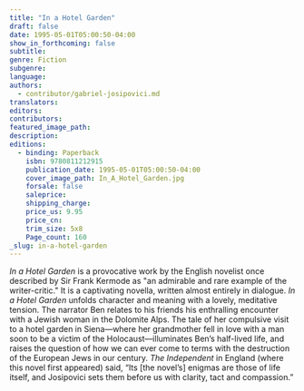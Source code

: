 ```yaml
---
title: "In a Hotel Garden"
draft: false
date: 1995-05-01T05:00:50-04:00
show_in_forthcoming: false
subtitle:
genre: Fiction
subgenre:
language:
authors:
  - contributor/gabriel-josipovici.md
translators:
editors:
contributors:
featured_image_path:
description:
editions:
  - binding: Paperback
    isbn: 9780811212915
    publication_date: 1995-05-01T05:00:50-04:00
    cover_image_path: In_A_Hotel_Garden.jpg
    forsale: false
    saleprice:
    shipping_charge:
    price_us: 9.95
    price_cn:
    trim_size: 5x8
    Page_count: 160
_slug: in-a-hotel-garden
---
```


_In a Hotel Garden_ is a provocative work by the English novelist once described by Sir Frank Kermode as "an admirable and rare example of the writer-critic." It is a captivating novella, written almost entirely in dialogue. _In a Hotel Garden_ unfolds character and meaning with a lovely, meditative tension. The narrator Ben relates to his friends his enthralling encounter with a Jewish woman in the Dolomite Alps. The tale of her compulsive visit to a hotel garden in Siena––where her grandmother fell in love with a man soon to be a victim of the Holocaust––illuminates Ben’s half-lived life, and raises the question of how we can ever come to terms with the destruction of the European Jews in our century. _The Independent_ in England (where this novel first appeared) said, “Its [the novel’s] enigmas are those of life itself, and Josipovici sets them before us with clarity, tact and compassion.”

